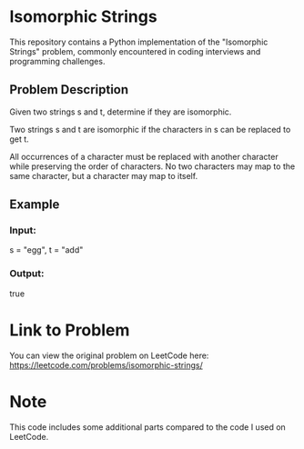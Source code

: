 # Isomorphic Strings

This repository contains a Python implementation of the "Isomorphic Strings" problem, commonly encountered in coding interviews and programming challenges.

## Problem Description

Given two strings s and t, determine if they are isomorphic.

Two strings s and t are isomorphic if the characters in s can be replaced to get t.

All occurrences of a character must be replaced with another character while preserving the order of characters. No two characters may map to the same character, but a character may map to itself.


## Example
### Input:
s = "egg", t = "add"
### Output:
true


# Link to Problem
You can view the original problem on LeetCode here: https://leetcode.com/problems/isomorphic-strings/

# Note
This code includes some additional parts compared to the code I used on LeetCode.





